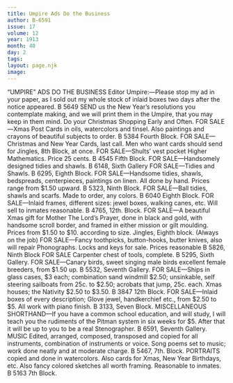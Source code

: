 ```yaml
---
title: Umpire Ads Do the Business
author: B-6591
issue: 17
volume: 12
year: 1913
month: 40
day: 2
tags:
layout: page.njk
image:
---
```

“UMPIRE” ADS DO THE BUSINESS    Editor Umpire:—Please stop my ad in your paper, as I sold out my whole stock of inlaid boxes two days after the notice appeared. B 5649    SEND us the New Year’s resolutions you contemplate making, and we will print them in the Umpire, that you may keep in them mind.    Do your Christmas Shopping Early and Often.    FOR SALE—Xmas Post Cards in oils, watercolors and tinsel. Also paintings and crayons of beautiful subjects to order. B 5384 Fourth Block.    FOR SALE—Christmas and New Year Cards, last call. Men who want cards should send for Jingles, 8th Block, at once.    FOR SALE—Shults’ vest pocket Higher Mathematics. Price 25 cents. B 4545 Fifth Block.    FOR SALE—Handsomely designed tidies and shawls. B 6148, Sixth Gallery    FOR SALE—Tidies and Shawls. B 6295, Eighth Block.    FOR SALE—Handsome tidies, shawls, bedspreads, centerpieces, paintings on linen. All done by hand. Prices range from $1.50 upward. B 5323, Ninth Block.    FOR SALE—Ball tidies, shawls and scarfs. Made to order, any colors. B 6040 Eighth Block.    FOR SALE—Inlaid frames, different sizes: jewel boxes, walking canes, etc. Will sell to inmates reasonable. B 4765, 12th. Block.    FOR SALE—A beautiful Xmas gift for Mother The Lord’s Prayer, done in black and gold, with handsome scroll border, and framed in either mission or gilt moulding. Prices from $1.50 to $10. according to size. Jingles, Eighth block. (Always on the job)    FOR SALE—Fancy toothpicks, button-hooks, butter knives, also will repair Phonographs. Locks and keys for sale. Prices reasonable B 5826, Ninth Block    FOR SALE Carpenter chest of tools, complete. B 5295, Sixth Gallery.    FOR SALE—Canary birds, sweet singing male birds excellent female breeders, from $1.50 up. B 5532, Seventh Gallery.    FOR SALE—Ships in glass cases, $3 each; combination sand windmill $2.50; unsinkable, self steering sailboats from 25c. to $2.50; acrobats that jump, 25c. each. Xmas houses; the Nativity $2.50 to $3.50. B 3847 12th Block. FOR SALE—Inlaid boxes of every description; Glove jewel, handkerchief etc., from $2.50 to $5. All work with piano finish. B 3133, Seven Block.    MISCELLANEOUS    SHORTHAND—If you have a common school education, and will study, I will teach you the rudiments of the Pitman system in six weeks for $5. After that it will be up to you to be a real Stenographer. B 6591, Seventh Gallery.    MUSIC Edited, arranged, composed, transposed and copied for all instruments, combination of instruments or voice. Song poems set to music; work done neatly and at moderate charge. B 5467, 7th. Block.    PORTRAITS copied and done in watercolors. Also cards for Xmas, New Year Birthdays, etc. Also fancy colored sketches all worth framing. Reasonable to inmates. B 5163 7th Block. 


